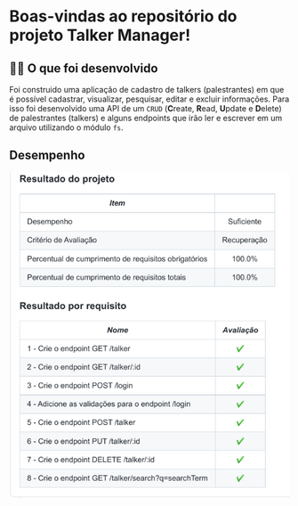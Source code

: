 # Boas-vindas ao repositório do projeto Talker Manager!

## 👨‍💻 O que foi desenvolvido

Foi construido uma aplicação de cadastro de talkers (palestrantes) em que é possível cadastrar, visualizar, pesquisar, editar e excluir informações. Para isso foi desenvolvido uma API de um `CRUD` (**C**reate, **R**ead, **U**pdate e **D**elete) de palestrantes (talkers) e alguns endpoints que irão ler e escrever em um arquivo utilizando o módulo `fs`.

## Desempenho

<img src="./images/desempenho-talker.png" alt="" max-width="400px" />